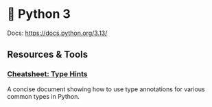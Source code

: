 # 🐍 Python 3

Docs: https://docs.python.org/3.13/

## Resources & Tools

### [Cheatsheet: Type Hints](https://mypy.readthedocs.io/en/stable/cheat_sheet_py3.html)

A concise document showing how to use type annotations for various common types in Python.

